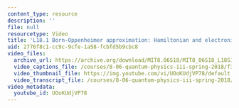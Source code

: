 ```yaml
---
content_type: resource
description: ''
file: null
resourcetype: Video
title: 'L18.1 Born-Oppenheimer approximation: Hamiltonian and electronic states'
uid: 2776f8c1-cc9c-9cfe-1a58-fcbfd5b9cbc8
video_files:
  archive_url: https://archive.org/download/MIT8.06S18/MIT8_06S18_L18S1_300k.mp4
  video_captions_file: /courses/8-06-quantum-physics-iii-spring-2018/f3aedcf7bc295401bf132bea939eb90c_UOoKUdjVP78.vtt
  video_thumbnail_file: https://img.youtube.com/vi/UOoKUdjVP78/default.jpg
  video_transcript_file: /courses/8-06-quantum-physics-iii-spring-2018/b0a9e8628c1ff147e137527946219dfd_UOoKUdjVP78.pdf
video_metadata:
  youtube_id: UOoKUdjVP78
---
```

